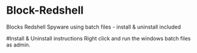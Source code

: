 # Block-Redshell
Blocks Redshell Spyware using batch files - install &amp; uninstall included

#Install & Uninstall instructions
Right click and run the windows batch files as admin.